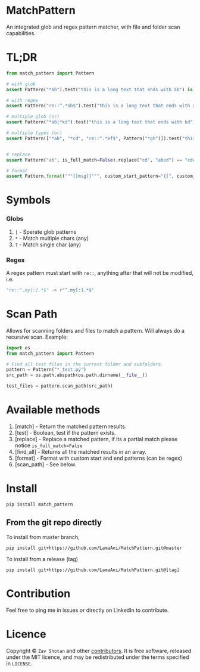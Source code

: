 # MatchPattern

An integrated glob and regex pattern matcher, with file and folder scan capabilities.

# TL;DR

```python
from match_pattern import Pattern

# with glob
assert Pattern("*ab").test("this is a long text that ends with ab") is True

# with regex
assert Pattern("re::^.*ab$").test("this is a long text that ends with ab") is True

# multiple glob (or)
assert Pattern("*ab|*kd").test("this is a long text that ends with kd") is True

# multiple types (or)
assert Pattern(["*ab", "*cd", "re::^.*ef$", Pattern("*gh")]).test("this is a long text that ends with gh") is True


# replace
assert Pattern("ab", is_full_match=False).replace("cd", "abcd") == "cdcd"

# format
assert Pattern.format("""{[msg]}""", custom_start_pattern="{[", custom_end_pattern="]}", msg="ok") == "ok"
```

# Symbols

### Globs
1. `|` - Sperate glob patterns
1. `*` - Match multiple chars (any)
1. `?` - Match single char (any)

### Regex
A regex pattern must start with `re::`, anything after that will not be modified, i.e.
```python
"re::^.my[:].*$" -> r"^.my[:].*$"
```

# Scan Path

Allows for scanning folders and files to match a pattern. Will always do a recursive scan. Example:

```python
import os
from match_pattern import Pattern

# Find all test files in the current folder and subfolders.
pattern = Pattern("*_test.py")
src_path = os.path.abspath(os.path.dirname(__file__))

test_files = pattern.scan_path(src_path)
```

# Available methods

1. [match] - Return the matched pattern results.
1. [test] - Boolean, test if the pattern exists.
1. [replace] - Replace a matched pattern, if its a partial match please notice `is_full_match=False`
1. [find_all] - Returns all the matched results in an array.
1. [format] - Format with custom start and end patterns (can be regex)
1. [scan_path] - See below.

# Install

```shell
pip install match_pattern
```

## From the git repo directly

To install from master branch,

```shell
pip install git+https://github.com/LamaAni/MatchPattern.git@master
```

To install from a release (tag)

```shell
pip install git+https://github.com/LamaAni/MatchPattern.git@[tag]
```

# Contribution

Feel free to ping me in issues or directly on LinkedIn to contribute.

# Licence

Copyright ©
`Zav Shotan` and other [contributors](https://github.com/LamaAni/postgres-xl-helm/graphs/contributors).
It is free software, released under the MIT licence, and may be redistributed under the terms specified in `LICENSE`.
